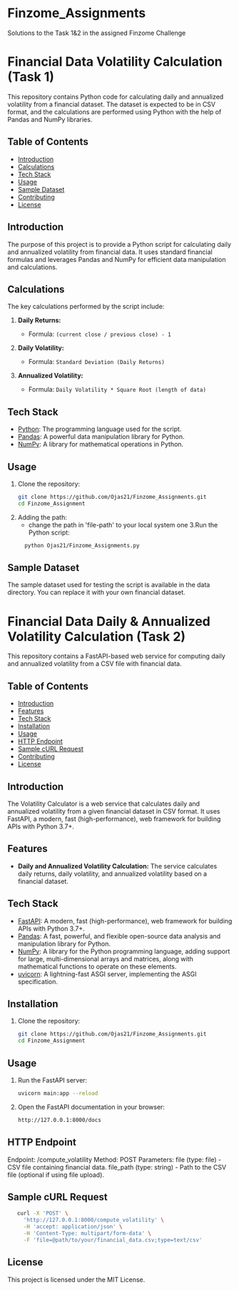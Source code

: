 # Finzome_Assignments
Solutions to the Task 1&amp;2 in the assigned Finzome Challenge

# Financial Data Volatility Calculation (Task 1)

This repository contains Python code for calculating daily and annualized volatility from a financial dataset. The dataset is expected to be in CSV format, and the calculations are performed using Python with the help of Pandas and NumPy libraries.

## Table of Contents
- [Introduction](#introduction)
- [Calculations](#calculations)
- [Tech Stack](#tech-stack)
- [Usage](#usage)
- [Sample Dataset](#sample-dataset)
- [Contributing](#contributing)
- [License](#license)

## Introduction

The purpose of this project is to provide a Python script for calculating daily and annualized volatility from financial data. It uses standard financial formulas and leverages Pandas and NumPy for efficient data manipulation and calculations.

## Calculations

The key calculations performed by the script include:

1. **Daily Returns:**
   - Formula: `(current close / previous close) - 1`

2. **Daily Volatility:**
   - Formula: `Standard Deviation (Daily Returns)`

3. **Annualized Volatility:**
   - Formula: `Daily Volatility * Square Root (length of data)`

## Tech Stack

- [Python](https://www.python.org/): The programming language used for the script.
- [Pandas](https://pandas.pydata.org/): A powerful data manipulation library for Python.
- [NumPy](https://numpy.org/): A library for mathematical operations in Python.

## Usage
1. Clone the repository:
   ```bash
   git clone https://github.com/Ojas21/Finzome_Assignments.git
   cd Finzome_Assignment
2. Adding the path:
   - change the path in 'file-path' to your local system one
3.Run the Python script:
   ```bash
     python Ojas21/Finzome_Assignments.py

## Sample Dataset
The sample dataset used for testing the script is available in the data directory. You can replace it with your own financial dataset.

# Financial Data Daily & Annualized Volatility Calculation (Task 2)

This repository contains a FastAPI-based web service for computing daily and annualized volatility from a CSV file with financial data.

## Table of Contents
- [Introduction](#introduction)
- [Features](#features)
- [Tech Stack](#tech-stack)
- [Installation](#installation)
- [Usage](#usage)
- [HTTP Endpoint](#http-endpoint)
- [Sample cURL Request](#sample-curl-request)
- [Contributing](#contributing)
- [License](#license)

## Introduction

The Volatility Calculator is a web service that calculates daily and annualized volatility from a given financial dataset in CSV format. It uses FastAPI, a modern, fast (high-performance), web framework for building APIs with Python 3.7+.

## Features

- **Daily and Annualized Volatility Calculation:** The service calculates daily returns, daily volatility, and annualized volatility based on a financial dataset.

## Tech Stack

- [FastAPI](https://fastapi.tiangolo.com/): A modern, fast (high-performance), web framework for building APIs with Python 3.7+.
- [Pandas](https://pandas.pydata.org/): A fast, powerful, and flexible open-source data analysis and manipulation library for Python.
- [NumPy](https://numpy.org/): A library for the Python programming language, adding support for large, multi-dimensional arrays and matrices, along with mathematical functions to operate on these elements.
- [uvicorn](https://www.uvicorn.org/): A lightning-fast ASGI server, implementing the ASGI specification.

## Installation

1. Clone the repository:
   ```bash
   git clone https://github.com/Ojas21/Finzome_Assignments.git
   cd Finzome_Assignment
## Usage
1. Run the FastAPI server:
   ```bash
   uvicorn main:app --reload
2. Open the FastAPI documentation in your browser:
    ```bash
   http://127.0.0.1:8000/docs

## HTTP Endpoint
   Endpoint: /compute_volatility
   Method: POST
   Parameters:
      file (type: file) - CSV file containing financial data.
      file_path (type: string) - Path to the CSV file (optional if using file upload).
## Sample cURL Request
```bash
   curl -X 'POST' \
     'http://127.0.0.1:8000/compute_volatility' \
     -H 'accept: application/json' \
     -H 'Content-Type: multipart/form-data' \
     -F 'file=@path/to/your/financial_data.csv;type=text/csv'
```
## License
   This project is licensed under the MIT License.


